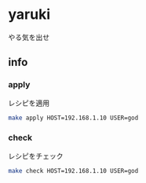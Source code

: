# yaruki

やる気を出せ

## info

### apply

レシピを適用

```bash
make apply HOST=192.168.1.10 USER=god
```

### check

レシピをチェック

```bash
make check HOST=192.168.1.10 USER=god
```
